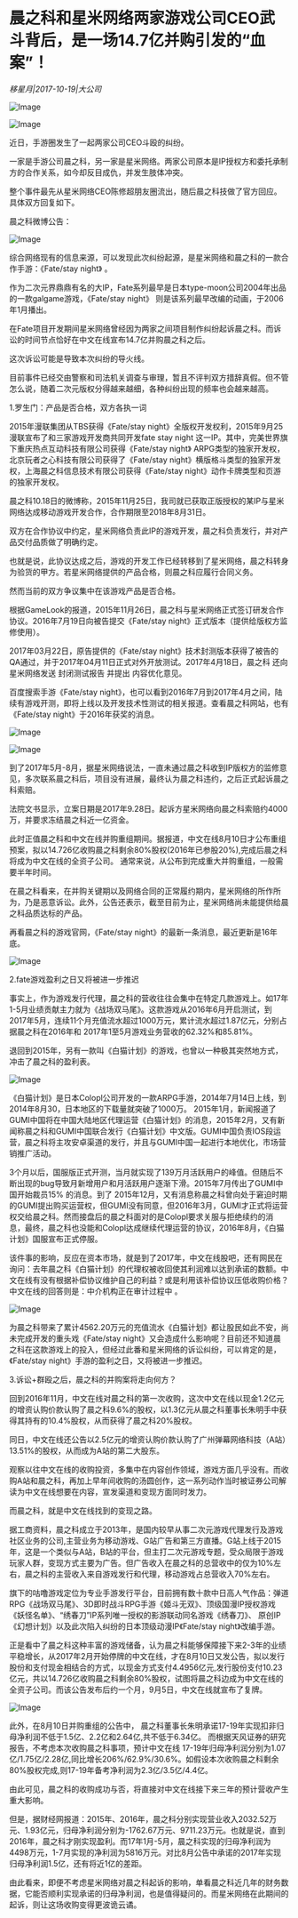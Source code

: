 # 晨之科和星米网络两家游戏公司CEO武斗背后，是一场14.7亿并购引发的“血案”！

*移星月|2017-10-19|大公司*

![Image](http://p3.pstatp.com/large/40240001618e83d34a22)

![Image](http://p1.pstatp.com/large/402300016450b23f1835)

近日，手游圈发生了一起两家公司CEO斗殴的纠纷。

一家是手游公司晨之科，另一家是星米网络。两家公司原本是IP授权方和委托承制方的合作关系，如今却反目成仇，并发生肢体冲突。

整个事件最先从星米网络CEO陈修超朋友圈流出，随后晨之科技做了官方回应。具体双方回复如下。

晨之科微博公告：

![Image](http://p1.pstatp.com/large/40240001619a8c69e2da)

综合网络现有的信息来源，可以发现此次纠纷起源，是星米网络和晨之科的一款合作手游：《Fate/stay night》 。

作为二次元界鼎鼎有名的大IP，Fate系列最早是日本type-moon公司2004年出品的一款galgame游戏，《Fate/stay night》 则是该系列最早改编的动画，于2006年1月播出。

在Fate项目开发期间星米网络曾经因为两家之间项目制作纠纷起诉晨之科。而诉讼的时间节点恰好在中文在线宣布14.7亿并购晨之科之后。

这次诉讼可能是导致本次纠纷的导火线。

目前事件已经交由警察和司法机关调查与审理，暂且不评判双方措辞真假。但不管怎么说，随着二次元版权分得越来越细，各种纠纷出现的频率也会越来越高。

1.罗生门：产品是否合格，双方各执一词

2015年漫联集团从TBS获得《Fate/stay night》全版权开发权利，2015年9月25漫联宣布了和三家游戏开发商共同开发fate stay night 这一IP。其中，完美世界旗下重庆热点互动科技有限公司获得《Fate/stay night》 ARPG类型的独家开发权，北京玩者之心科技有限公司获得了《Fate/stay night》横版格斗类型的独家开发权，上海晨之科信息技术有限公司获得《Fate/stay night》动作卡牌类型和页游的独家开发权。

晨之科10.18日的微博称，2015年11月25日，我司就已获取正版授权的某IP与星米网络达成移动游戏开发合作，合作期限至2018年8月31日。

双方在合作协议中约定，星米网络负责此IP的游戏开发，晨之科负责发行，并对产品交付品质做了明确约定。

也就是说，此协议达成之后，游戏的开发工作已经转移到了星米网络，晨之科转身为验货的甲方。若星米网络提供的产品合格，则晨之科应履行合同义务。

然而当前的双方争议集中在该游戏产品是否合格。

根据GameLook的报道，2015年11月26日，晨之科与星米网络正式签订研发合作协议。2016年7月19日向被告提交《Fate/stay night》正式版本（提供给版权方监修使用）。

2017年03月22日，原告提供的《Fate/stay night》技术封测版本获得了被告的QA通过，并于2017年04月11日正式对外开放测试。2017年4月18日，晨之科 还向星米网络发送 封闭测试报告 并提出 内容优化意见。

百度搜索手游《Fate/stay night》，也可以看到2016年7月到2017年4月之间，陆续有游戏开测，即将上线以及开发技术性测试的相关报道。查看晨之科网站，也有《Fate/stay night》于2016年获奖的消息。

![Image](http://p9.pstatp.com/large/402700014b9e77e4097f)

![Image](http://p9.pstatp.com/large/40210004387da7723af1)

到了2017年5月-8月，据星米网络说法，一直未通过晨之科收到IP版权方的监修意见，多次联系晨之科后，项目没有进展，最终认为晨之科违约，之后正式起诉晨之科索赔。

法院文书显示，立案日期是2017年9.28日。起诉方星米网络向晨之科索赔约4000万，并要求冻结晨之科近一亿资金。

此时正值晨之科和中文在线并购重组期间。据报道，中文在线8月10日才公布重组预案，拟以14.726亿收购晨之科剩余80%股权(2016年已参股20%),完成后晨之科将成为中文在线的全资子公司。 通常来说，从公布到完成重大并购重组，一般需要半年时间。

在晨之科看来，在并购关键期以及网络合同的正常履约期内，星米网络的所作所为，乃是恶意诉讼。此外，公告还表示，截至目前为止，星米网络尚未能提供给晨之科品质达标的产品。

再看晨之科的游戏官网，《Fate/stay night》的最新一条消息，最近更新是16年底。

![Image](http://p1.pstatp.com/large/4023000164516b632b7e)

2.fate游戏盈利之日又将被进一步推迟

事实上，作为游戏发行代理，晨之科的营收往往会集中在特定几款游戏上。如17年1-5月业绩贡献主力就为《战场双马尾》。这款游戏从2016年6月开启测试，到2017年5月，连续11个月充值流水超过1000万元，累计流水超过1.87亿元，分别占据晨之科在2016年和 2017年1至5月游戏业务营收的62.32%和85.81%。

退回到2015年，另有一款叫《白猫计划》的游戏，也曾以一种极其突然地方式，冲击了晨之科的盈利表。

![Image](http://p3.pstatp.com/large/402700014ba16c7e0f09)

《白猫计划》是日本Colopl公司开发的一款ARPG手游，2014年7月14日上线，到2014年8月30，日本地区的下载量就突破了1000万。 2015年1月，新闻报道了GUMI中国将在中国大陆地区代理运营《白猫计划》的消息，2015年2月，又有新闻称晨之科和GUMI中国联合发行《白猫计划》中文版。GUMI中国负责IOS段运营，晨之科将主攻安卓渠道的发行，并且与GUMI中国一起进行本地优化，市场营销推广活动。

3个月以后，国服版正式开测，当月就实现了139万月活跃用户的峰值。但随后不断出现的bug导致月新增用户和月活跃用户逐渐下滑。2015年7月传出了GUMI中国开始裁员15% 的消息。到了 2015年12月，又有消息称晨之科曾向处于窘迫时期的GUMI提出购买运营权，但GUMI没有同意，但2016年3月，GUMI才正式将运营权交给晨之科。然而接盘后的晨之科面对的是Colopl要求关服与拒绝续约的消息，最终，晨之科也没能和Colopl达成继续代理运营的协议，2016年8月，《白猫计划》国服宣布正式停服。

该件事的影响，反应在资本市场，就是到了2017年，中文在线股吧，还有网民在询问：去年晨之科《白猫计划》的代理权被收回使其利润难以达到承诺的数额。中文在线有没有根据补偿协议维护自己的利益？或是利用该补偿协议压低收购价格？中文在线的回答则是：中介机构正在审计过程中 。

![Image](http://p3.pstatp.com/large/402700014ba08c3b63b1)

为晨之科带来了累计4562.20万元的充值流水《白猫计划》都让股民如此不安，尚未完成开发的重头戏《Fate/stay night》又会造成什么影响呢？目前还不知道晨之科在这款游戏上的投入，但经过此番和星米网络的诉讼纠纷，可以肯定的是，《Fate/stay night》手游的盈利之日，又将被进一步推迟。

3.诉讼+群殴之后，晨之科的并购案将走向何方？

回到2016年11月，中文在线对晨之科的第一次收购，这次中文在线以现金1.2亿元的增资认购价款认购了晨之科9.6%的股权，以1.3亿元从晨之科董事长朱明手中获得其持有的10.4%股权，从而获得了晨之科20%股权。

同日，中文在线还公告以2.5亿元的增资认购价款认购了广州弹幕网络科技（A站）13.51%的股权，从而成为A站的第二大股东。

观察以往中文在线的收购投资，多集中在内容创作领域，游戏方面几乎没有。而收购A站和晨之科，再加上早年间收购的汤圆创作，这一系列动作当时被证券公司解读为中文在线想要在内容，宣发渠道和变现方面同时发力。

而晨之科，就是中文在线找到的变现之路。

据工商资料，晨之科成立于2013年，是国内较早从事二次元游戏代理发行及游戏社区业务的公司,主营业务为移动游戏、G站广告和第三方直播。G站上线于2015年，这是一个类似与A站，B站的平台，但主打二次元游戏专题，受众局限于游戏玩家人群，变现方式主要为广告。但广告收入在晨之科的总营收中的仅为10%左右，晨之科的主营收入来自游戏发行和代理，移动游戏占总营收入70%左右。

旗下的咕噜游戏定位为专业手游发行平台，目前拥有数十款中日高人气作品：弹道RPG《战场双马尾》、3D即时战斗RPG手游《姬斗无双》、顶级国漫IP授权游戏《妖怪名单》、“绣春刀”IP系列唯一授权的影游联动同名游戏《绣春刀》、 原创IP《幻想计划》以及此次陷入纠纷的日本顶级动漫IP《Fate/stay night》改编手游。

正是看中了晨之科这种丰富的游戏储备，认为晨之科能够保障接下来2-3年的业绩平稳增长，从2017年2月开始停牌的中文在线，才在8月10日又发公告，拟以发行股份和支付现金相结合的方式，以现金方式支付4.4956亿元,发行股份支付10.23亿元，共以14.726亿收购晨之科剩余80%股权，试图将晨之科边成为中文在线的全资子公司。而该公告发布后约一个月，9月5日，中文在线就宣布了复牌。

![Image](http://p9.pstatp.com/large/4024000161924094ed8f)

此外，在8月10日并购重组的公告中， 晨之科董事长朱明承诺17-19年实现扣非归母净利润不低于1.5亿、2.2亿和2.64亿,共不低于6.34亿。 而根据天风证券的研究报告，不考虑本次收购晨之科事项，预计中文在线 17-19年归母净利润分别为1.07亿/1.75亿/2.28亿,同比增长206%/62.9%/30.6%。如假设本次收购晨之科剩余80%股权完成,则17-19年备考净利润为2.3亿/3.5亿/4.4亿。

由此可见，晨之科的收购成功与否，将直接对中文在线接下来三年的预计营收产生重大影响。

但是，据财经网报道：2015年、2016年，晨之科分别实现营业收入2032.52万元、1.93亿元，归母净利润分别为-1762.67万元、9711.23万元。也就是说，直到2016年，晨之科才刚实现盈利。而17年1月-5月，晨之科实现的归母净利润为4498万元，1-7月实现的净利润为5816万元。对比8月公告中承诺的2017年实现归母净利润1.5亿，还有将近1亿的差距。

由此看来，即便不考虑星米网络对晨之科起诉的影响，单看晨之科近几年的财务数据，它能否顺利实现承诺的归母净利润，也是值得疑问的。而星米网络在此期间的起诉，则让这场收购变得更波诡云谲。

